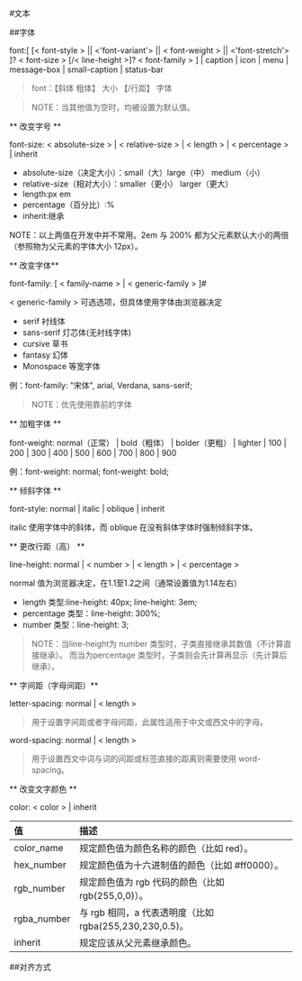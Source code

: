 #文本

##字体

font:[ [< font-style > || <'font-variant'> || < font-weight > || <'font-stretch'> ]? < font-size > [/< line-height >]? < font-family > ] | caption | icon | menu | message-box | small-caption | status-bar

>font：【斜体 粗体】 大小 【/行距】 字体

>NOTE：当其他值为空时，均被设置为默认值。


** 改变字号 **

font-size: < absolute-size > | < relative-size > | < length > | < percentage > | inherit

* absolute-size（决定大小）：small（大）large（中） medium（小）
* relative-size（相对大小）：smaller（更小） larger（更大）
* length:px em
* percentage（百分比）:%
* inherit:继承

NOTE：以上两值在开发中并不常用。2em 与 200% 都为父元素默认大小的两倍（参照物为父元素的字体大小 12px）。

** 改变字体**

font-family: [ < family-name > | < generic-family > ]#

< generic-family > 可选选项，但具体使用字体由浏览器决定

* serif 衬线体
* sans-serif 灯芯体(无衬线字体)
* cursive 草书
* fantasy 幻体
* Monospace 等宽字体

例：font-family: "宋体", arial, Verdana, sans-serif;

>NOTE：优先使用靠前的字体

** 加粗字体 **

font-weight: normal（正常） | bold（粗体） | bolder（更粗） | lighter | 100 | 200 | 300 | 400 | 500 | 600 | 700 | 800 | 900

例：font-weight: normal; font-weight: bold;

** 倾斜字体 **

font-style: normal | italic | oblique | inherit

italic 使用字体中的斜体，而 oblique 在没有斜体字体时强制倾斜字体。

** 更改行距（高） **

line-height: normal | < number > | < length > | < percentage >

normal 值为浏览器决定，在1.1至1.2之间（通常设置值为1.14左右）

* length 类型:line-height: 40px; line-height: 3em; 
* percentage 类型：line-height: 300%;
* number 类型：line-height: 3;

>NOTE：当line-height为 number 类型时，子类直接继承其数值（不计算直接继承）。 而当为percentage 类型时，子类则会先计算再显示（先计算后继承）。

** 字间距（字母间距）**

letter-spacing: normal | < length >

>用于设置字间距或者字母间距，此属性适用于中文或西文中的字母。 

word-spacing: normal | < length >

>用于设置西文中词与词的间距或标签直接的距离则需要使用 word-spacing。

** 改变文字颜色 **

color: < color > | inherit

| 值 | 描述 |
| :--- | :--- |
| color_name | 规定颜色值为颜色名称的颜色（比如 red）。 |
| hex_number | 规定颜色值为十六进制值的颜色（比如 #ff0000）。 |
| rgb_number | 规定颜色值为 rgb 代码的颜色（比如 rgb(255,0,0)）。|
| rgba_number | 与 rgb 相同，a 代表透明度（比如rgba(255,230,230,0.5)。 |
| inherit | 规定应该从父元素继承颜色。 |

##对齐方式



